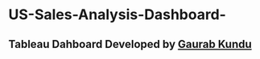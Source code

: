 # US-Sales-Analysis-Dashboard-

## Tableau Dahboard Developed by [Gaurab Kundu](https://www.linkedin.com/in/gaurab-kundu/)


